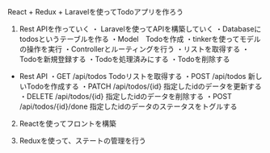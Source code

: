 React + Redux + Laravelを使ってTodoアプリを作ろう

1. Rest APIを作っていく
  ・ Laravelを使ってAPIを構築していく
    ・Databaseにtodosというテーブルを作る
    ・Model　Todoを作成
    ・tinkerを使ってモデルの操作を実行
    ・Controllerとルーティングを行う
      ・リストを取得する
      ・Todoを新規登録する
      ・Todoを処理済みにする
      ・Todoを削除する
  - Rest API
    ・GET /api/todos Todoリストを取得する
    ・POST /api/todos 新しいTodoを作成する
    ・PATCH /api/todos/{id} 指定したidのデータを更新する
    ・DELETE /api/todos/{id} 指定したidのデータを削除する
    ・POST /api/todos/{id}/done 指定したidのデータのステータスをトグルする

2. Reactを使ってフロントを構築

3. Reduxを使って、ステートの管理を行う
